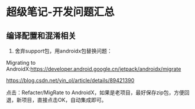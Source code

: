 # 超级笔记-开发问题汇总

## 编译配置和混淆相关

1. 舍弃support包，用androidx包替换问题：

Migrating to AndroidX:https://developer.android.google.cn/jetpack/androidx/migrate

https://blog.csdn.net/yin_ol/article/details/89421390

点击：Refacter/MigRate to AndroidX，如果是老项目，最好保存zip包，方便回退，新项目，直接点击OK，自动集成即可。



